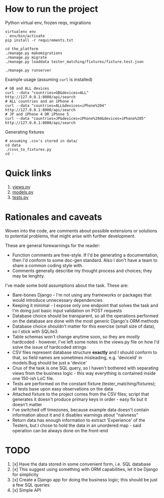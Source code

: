# How to run the project
Python virtual env, frozen reqs, migrations
```shell
virtualenv env
. env/bin/activate
pip install -r requirements.txt

cd the_platform
./manage.py makemigrations
./manage.py migrate
./manage.py loaddata tester_matching/fixtures/fixture.test.json

./manage.py runserver
```

Example usage (assuming `curl` is installed)
```shell
# GB and ALL devices
curl --data "countries=GB&devices=ALL" http://127.0.0.1:8000/api/search
# ALL countries and an iPhone 4
curl --data "countries=ALL&devices=iPhone%204" http://127.0.0.1:8000/api/search
# JP and iPhone 4 OR iPhone 5
curl --data "countries=JP&devices=iPhone%204&devices=iPhone%205" http://127.0.0.1:8000/api/search
```

Generating fixtures
```shell
# assuming .csv's stored in data/
cd data
./csvs_to_fixtures.py
cd -
```

# Quick links
1. [views.py](the_platform/tester_matching/views.py)
1. [models.py](the_platform/tester_matching/models.py)
1. [tests.py](the_platform/tester_matching/tests.py)

# Rationales and caveats
Woven into the code, are comments about possible extensions or solutions to potential problems, that might arise with further development.

These are general forewarnings for the reader:
- Function comments are free-style. If I'd be generating a documentation, then I'd conform to some doc-gen standard. Also I don't have a team to share a common coding style with.
- Comments generally describe my thought process and choices; they may be lenghty.

I've made some bold assumptions about the task. These are:
- Bare-bones Django - I'm not using any frameworks or packages that would introduce unnecessary dependencies
- Keeping it minimal - I expose only one endpoint that solves the task and I'm doing just basic input validation on POST requests
- Database choice should be transparent, so all the operations performed on the database are done with the most generic Django's ORM methods
- Database choice shouldn't matter for this exercise (small size of data), so I stick with SQLite3
- Table schemas won't change anytime soon, so they are _mostly_ hardcoded - however, I've left some notes in the views.py file on how I'd solve the issue of hardcoded strings
- CSV files represent database structure **exactly** and I should conform to that, so field names are sometimes misleading, e.g. 'deviceId' in models.Bug should be just a 'device'
- Crux of the task is one SQL query, so I haven't bothered with separating views from the business logic - this way everything is contained inside one 150-ish LoC file.
- Tests are performed on the constant fixture (tester_matching/fixtures); all tests base upon easy observations on the data
- Attached fixture to the project comes from the CSV files; script that generates it doesn't produce primary keys in order - easy fix but it doesn't matter
- I've switched off timezones, because example data doesn't contain information about it and it disables warnings about "naivness"
- Return data has enough information to extract 'Experience' of the Testers, but I chose to hold the data in an unordered map - said operation can be always done on the front-end


# TODO
1. [x] Have the data stored in some convenient form, i.e. SQL database
1. [x] This suggest using something with ORM capabilities, let it be Django for simplicity
1. [x] Create a Django app for doing the business logic; this should be just a few SQL queries
1. [x] Simple API
